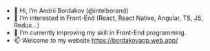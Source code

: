 - 👋 Hi, I’m Andrii Bordakov (@intelborand)
- 👀 I’m interested in Front-End (React, React Native, Angular, TS, JS, Redux...)
- 🌱 I’m currently improving my skill in Front-End programming.
- 📫 Welcome to my website https://bordakovapp.web.app/

<!---
intelborand/intelborand is a ✨ special ✨ repository because its `README.md` (this file) appears on your GitHub profile.
You can click the Preview link to take a look at your changes.
--->
